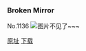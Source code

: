 ### Broken Mirror
No.1136
![图片不见了~~~](https://imgs.xkcd.com/comics/broken_mirror.png)

[原址](https://xkcd.com//1136) [下载](https://imgs.xkcd.com/comics/broken_mirror.png)

